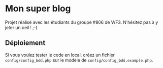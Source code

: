 # Mon super blog

Projet réalisé avec les étudiants du groupe #806 de WF3. N'hésitez pas à y jeter un oeil ! ;-)


## Déploiement
Si vous voulez tester le code en local, créez un fichier `config/config_bdd.php` sur le modèle de `config/config_bdd.example.php`.